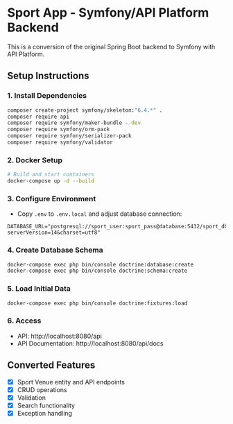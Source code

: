 # Sport App - Symfony/API Platform Backend

This is a conversion of the original Spring Boot backend to Symfony with API Platform.

## Setup Instructions

### 1. Install Dependencies
```bash
composer create-project symfony/skeleton:"6.4.*" .
composer require api
composer require symfony/maker-bundle --dev
composer require symfony/orm-pack
composer require symfony/serializer-pack
composer require symfony/validator
```

### 2. Docker Setup
```bash
# Build and start containers
docker-compose up -d --build
```

### 3. Configure Environment
- Copy `.env` to `.env.local` and adjust database connection:
```
DATABASE_URL="postgresql://sport_user:sport_pass@database:5432/sport_db?serverVersion=14&charset=utf8"
```

### 4. Create Database Schema
```bash
docker-compose exec php bin/console doctrine:database:create
docker-compose exec php bin/console doctrine:schema:create
```

### 5. Load Initial Data
```bash
docker-compose exec php bin/console doctrine:fixtures:load
```

### 6. Access
- API: http://localhost:8080/api
- API Documentation: http://localhost:8080/api/docs

## Converted Features
- [x] Sport Venue entity and API endpoints
- [x] CRUD operations
- [x] Validation
- [x] Search functionality
- [x] Exception handling 